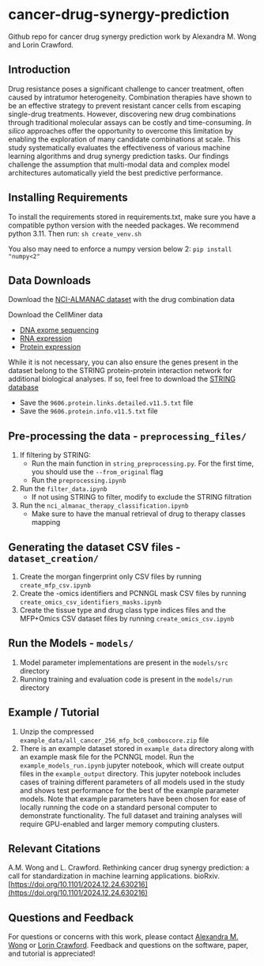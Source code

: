 # cancer-drug-synergy-prediction
Github repo for cancer drug synergy prediction work by Alexandra M. Wong and Lorin Crawford.

## Introduction ##

Drug resistance poses a significant challenge to cancer treatment, often caused by intratumor heterogeneity. Combination therapies have shown to be an effective strategy to prevent resistant cancer cells from escaping single-drug treatments. However, discovering new drug combinations through traditional molecular assays can be costly and time-consuming. _In silico_ approaches offer the opportunity to overcome this limitation by enabling the exploration of many candidate combinations at scale. This study systematically evaluates the effectiveness of various machine learning algorithms and drug synergy prediction tasks. Our findings challenge the assumption that multi-modal data and complex model architectures automatically yield the best predictive performance.

## Installing Requirements ##
To install the requirements stored in requirements.txt, make sure you have a compatible python version with the needed packages. We recommend python 3.11. Then run:
```sh create_venv.sh```

You also may need to enforce a numpy version below 2:
```pip install "numpy<2"```

## Data Downloads ##
Download the [NCI-ALMANAC dataset](https://wiki.nci.nih.gov/display/NCIDTPdata/NCI-ALMANAC) with the drug combination data

Download the CellMiner data
- [DNA exome sequencing](https://discover.nci.nih.gov/cellminer/download/processeddataset/nci60_DNA__Exome_Seq_none.zip)
- [RNA expression](https://discover.nci.nih.gov/cellminer/download/processeddataset/nci60_RNA__5_Platform_Gene_Transcript_Average_z_scores.zip)
- [Protein expression](https://discover.nci.nih.gov/cellminer/download/processeddataset/nci60_Protein__SWATH_(Mass_spectrometry)_Protein.zip)

While it is not necessary, you can also ensure the genes present in the dataset belong to the STRING protein-protein interaction network for additional biological analyses. If so, feel free to download the [STRING database](https://string-db.org/cgi/download?sessionId=b22Ezc67moU2)
- Save the `9606.protein.links.detailed.v11.5.txt` file
- Save the `9606.protein.info.v11.5.txt` file

## Pre-processing the data - `preprocessing_files/` ##
1. If filtering by STRING:
    - Run the main function in `string_preprocessing.py`. For the first time, you should use the `--from_original` flag
    - Run the `preprocessing.ipynb`
2. Run the `filter_data.ipynb`
    - If not using STRING to filter, modify to exclude the STRING filtration
3. Run the `nci_almanac_therapy_classification.ipynb`
    - Make sure to have the manual retrieval of drug to therapy classes mapping

## Generating the dataset CSV files - `dataset_creation/` ##
1. Create the morgan fingerprint only CSV files by running `create_mfp_csv.ipynb`
2. Create the -omics identifiers and PCNNGL mask CSV files by running `create_omics_csv_identifiers_masks.ipynb`
3. Create the tissue type and drug class type indices files and the MFP+Omics CSV dataset files by running `create_omics_csv.ipynb`

## Run the Models - `models/` ##
1. Model parameter implementations are present in the `models/src` directory
2. Running training and evaluation code is present in the `models/run` directory

## Example / Tutorial ##
1. Unzip the compressed `example_data/all_cancer_256_mfp_bc0_comboscore.zip` file
2. There is an example dataset stored in `example_data` directory along with an example mask file for the PCNNGL model. Run the `example_models_run.ipynb` jupyter notebook, which will create output files in the `example_output` directory. This jupyter notebook includes cases of training different parameters of all models used in the study and shows test performance for the best of the example parameter models. Note that example parameters have been chosen for ease of locally running the code on a standard personal computer to demonstrate functionality. The full dataset and training analyses will require GPU-enabled and larger memory computing clusters.

## Relevant Citations ##
A.M. Wong and L. Crawford. Rethinking cancer drug synergy prediction: a call for standardization in machine learning applications. bioRxiv.
[https://doi.org/10.1101/2024.12.24.630216](https://doi.org/10.1101/2024.12.24.630216)

## Questions and Feedback ##
For questions or concerns with this work, please contact [Alexandra M. Wong](mailto:alexandra_wong@brown.edu) or [Lorin Crawford](mailto:lcrawford@microsoft.com). Feedback and questions on the software, paper, and tutorial is appreciated!

